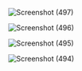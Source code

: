 ![Screenshot (497)](https://github.com/dhruvsen0908/LogicConnect/assets/105881176/e4fe9502-807a-45c0-b99c-15a83a92f8bb)

![Screenshot (496)](https://github.com/dhruvsen0908/LogicConnect/assets/105881176/fe7c7d9a-2d0b-41db-b5fd-ff2d9134fc4e)

![Screenshot (495)](https://github.com/dhruvsen0908/LogicConnect/assets/105881176/a588cceb-277d-453c-a57c-d59733e48341)

![Screenshot (494)](https://github.com/dhruvsen0908/LogicConnect/assets/105881176/23d10fc7-a926-4f48-9402-c6461fa5ca2a)
